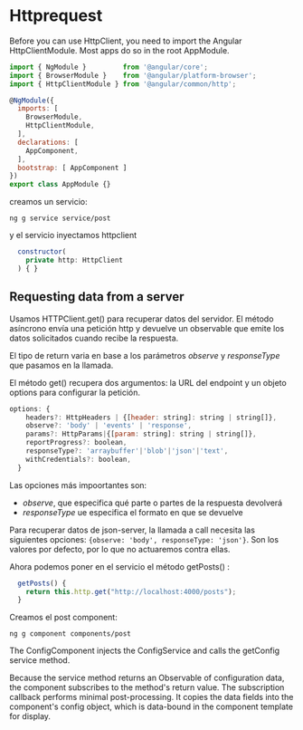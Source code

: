 # Httprequest

Before you can use HttpClient, you need to import the Angular HttpClientModule. Most apps do so in the root AppModule.

```javascript
import { NgModule }         from '@angular/core';
import { BrowserModule }    from '@angular/platform-browser';
import { HttpClientModule } from '@angular/common/http';

@NgModule({
  imports: [
    BrowserModule,
    HttpClientModule,
  ],
  declarations: [
    AppComponent,
  ],
  bootstrap: [ AppComponent ]
})
export class AppModule {}
```

creamos un servicio:

```shell
ng g service service/post
```

y el servicio inyectamos httpclient

```javascript
  constructor(
    private http: HttpClient
  ) { }
```

## Requesting data from a server

Usamos HTTPClient.get() para recuperar datos del servidor. El método asíncrono envía una petición http y devuelve un observable que emite los datos solicitados cuando recibe la respuesta.

El tipo de return varia en base a los parámetros *observe*  y *responseType* que pasamos en la llamada.

El método get() recupera dos argumentos: la URL del endpoint y un objeto options para configurar la petición.

```javascript
options: {
    headers?: HttpHeaders | {[header: string]: string | string[]},
    observe?: 'body' | 'events' | 'response',
    params?: HttpParams|{[param: string]: string | string[]},
    reportProgress?: boolean,
    responseType?: 'arraybuffer'|'blob'|'json'|'text',
    withCredentials?: boolean,
  }
```

Las opciones más impoortantes son:

- *observe*, que especifica qué parte o partes de la respuesta devolverá
- *responseType* ue especifica el formato en que se devuelve

Para recuperar datos de json-server, la llamada a call necesita las siguientes opciones: `{observe: 'body', responseType: 'json'}`. Son los valores por defecto, por lo que no actuaremos contra ellas.

Ahora podemos poner en el servicio el método getPosts() :

```javascript
  getPosts() {
    return this.http.get("http://localhost:4000/posts");
  }
```

Creamos el post component:

```
ng g component components/post
```


The ConfigComponent injects the ConfigService and calls the getConfig service method.

Because the service method returns an Observable of configuration data, the component subscribes to the method's return value. The subscription callback performs minimal post-processing. It copies the data fields into the component's config object, which is data-bound in the component template for display.




